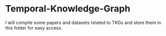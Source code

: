 # Temporal-Knowledge-Graph
I will compile some papers and datasets related to TKGs and store them in this folder for easy access.
